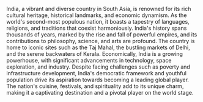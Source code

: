 India, a vibrant and diverse country in South Asia, is renowned for its rich cultural heritage, historical landmarks, and economic dynamism. As the world's second-most populous nation, it boasts a tapestry of languages, religions, and traditions that coexist harmoniously. India's history spans thousands of years, marked by the rise and fall of powerful empires, and its contributions to philosophy, science, and arts are profound. The country is home to iconic sites such as the Taj Mahal, the bustling markets of Delhi, and the serene backwaters of Kerala. Economically, India is a growing powerhouse, with significant advancements in technology, space exploration, and industry. Despite facing challenges such as poverty and infrastructure development, India's democratic framework and youthful population drive its aspiration towards becoming a leading global player. The nation's cuisine, festivals, and spirituality add to its unique charm, making it a captivating destination and a pivotal player on the world stage.